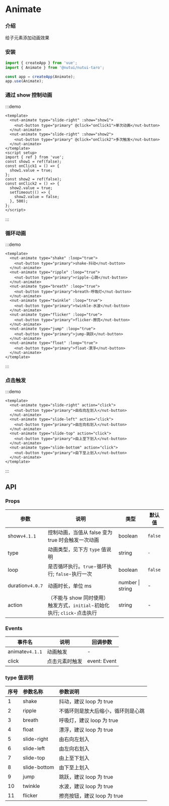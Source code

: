 # Animate

### 介绍

给子元素添加动画效果

### 安装

```js
import { createApp } from 'vue';
import { Animate } from '@nutui/nutui-taro';

const app = createApp(Animate);
app.use(Animate);
```

### 通过 show 控制动画

:::demo

```vue
<template>
  <nut-animate type="slide-right" :show="show1">
    <nut-button type="primary" @click="onClick1">单次动画</nut-button>
  </nut-animate>
  <nut-animate type="slide-right" :show="show2">
    <nut-button type="primary" @click="onClick2">多次触发</nut-button>
  </nut-animate>
</template>
<script setup>
import { ref } from 'vue';
const show1 = ref(false);
const onClick1 = () => {
  show1.value = true;
};
const show2 = ref(false);
const onClick2 = () => {
  show2.value = true;
  setTimeout(() => {
    show2.value = false;
  }, 500);
};
</script>
```

:::

### 循环动画

:::demo

```vue
<template>
  <nut-animate type="shake" :loop="true">
    <nut-button type="primary">shake-抖动</nut-button>
  </nut-animate>
  <nut-animate type="ripple" :loop="true">
    <nut-button type="primary">ripple-心跳</nut-button>
  </nut-animate>
  <nut-animate type="breath" :loop="true">
    <nut-button type="primary">breath-呼吸灯</nut-button>
  </nut-animate>
  <nut-animate type="twinkle" :loop="true">
    <nut-button type="primary">twinkle-水波</nut-button>
  </nut-animate>
  <nut-animate type="flicker" :loop="true">
    <nut-button type="primary">flicker-擦亮</nut-button>
  </nut-animate>
  <nut-animate type="jump" :loop="true">
    <nut-button type="primary">jump-跳跃</nut-button>
  </nut-animate>
  <nut-animate type="float" :loop="true">
    <nut-button type="primary">float-漂浮</nut-button>
  </nut-animate>
</template>
```

:::

### 点击触发

:::demo

```vue
<template>
  <nut-animate type="slide-right" action="click">
    <nut-button type="primary">由右向左划入</nut-button>
  </nut-animate>
  <nut-animate type="slide-left" action="click">
    <nut-button type="primary">由左向右划入</nut-button>
  </nut-animate>
  <nut-animate type="slide-top" action="click">
    <nut-button type="primary">由上至下划入</nut-button>
  </nut-animate>
  <nut-animate type="slide-bottom" action="click">
    <nut-button type="primary">由下至上划入</nut-button>
  </nut-animate>
</template>
```

:::

## API

### Props

| 参数             | 说明                                                                     | 类型             | 默认值  |
| ---------------- | ------------------------------------------------------------------------ | ---------------- | ------- |
| show`v4.1.1`     | 控制动画，当值从 false 变为 true 时会触发一次动画                        | boolean          | `false` |
| type             | 动画类型，见下方 `type` 值说明                                           | string           | `-`     |
| loop             | 是否循环执行。`true`-循环执行; `false`-执行一次                          | boolean          | `false` |
| duration`v4.0.7` | 动画时长，单位 ms                                                        | number \| string | -       |
| action           | （不能与 show 同时使用）触发方式，`initial`-初始化执行; `click`-点击执行 | string           | -       |

### Events

| 事件名          | 说明           | 回调参数     |
| --------------- | -------------- | ------------ |
| animate`v4.1.1` | 动画触发       | -            |
| click           | 点击元素时触发 | event: Event |

### type 值说明

| 序号 | 参数名称     | 参数说明                           |
| :--- | :----------- | :--------------------------------- |
| 1    | shake        | 抖动，建议 loop 为 true            |
| 2    | ripple       | 不循环则是放大后缩小，循环则是心跳 |
| 3    | breath       | 呼吸灯，建议 loop 为 true          |
| 4    | float        | 漂浮，建议 loop 为 true            |
| 5    | slide-right  | 由右向左划入                       |
| 6    | slide-left   | 由左向右划入                       |
| 7    | slide-top    | 由上至下划入                       |
| 8    | slide-bottom | 由下至上划入                       |
| 9    | jump         | 跳跃，建议 loop 为 true            |
| 10   | twinkle      | 水波，建议 loop 为 true            |
| 11   | flicker      | 擦亮按钮，建议 loop 为 true        |
